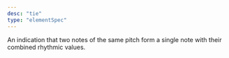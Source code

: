 ```yaml
---
desc: "tie"
type: "elementSpec"
---
```


An indication that two notes of the same pitch form a single note with their combined
rhythmic values.